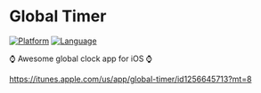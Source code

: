 # Global Timer

[![Platform](http://img.shields.io/badge/platform-ios-blue.svg?style=flat)](https://developer.apple.com/iphone/index.action)
[![Language](http://img.shields.io/badge/language-swift-brightgreen.svg?style=flat)](https://developer.apple.com/swift)

⌚  Awesome global clock app for iOS ⌚

https://itunes.apple.com/us/app/global-timer/id1256645713?mt=8
